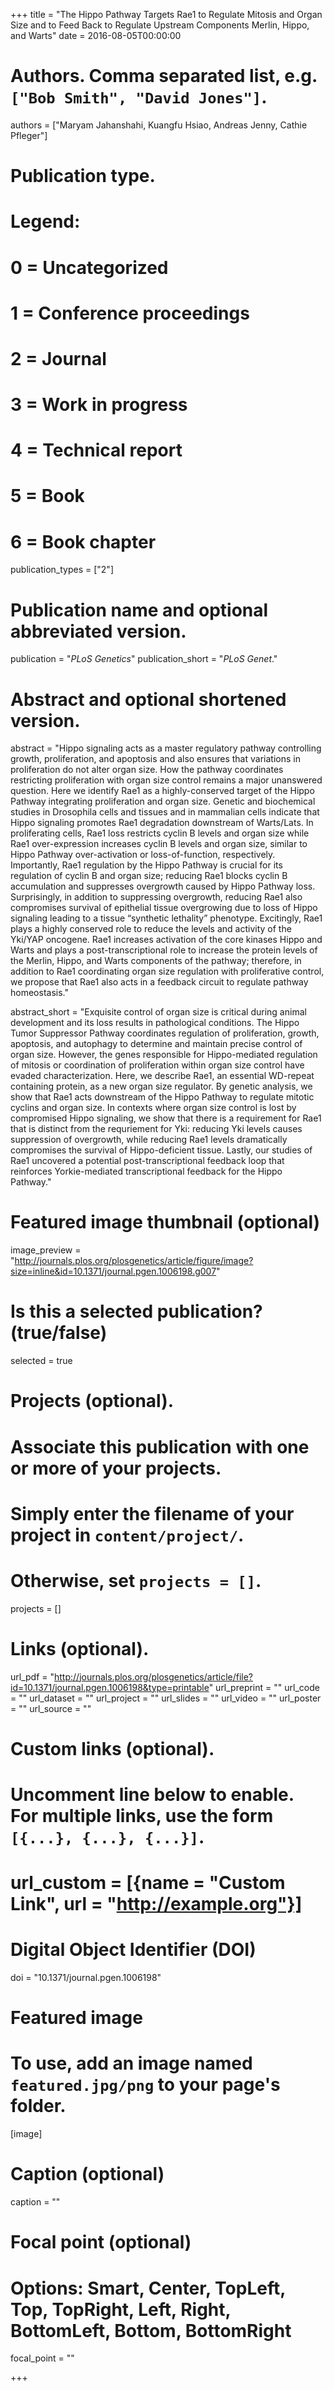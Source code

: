 +++
title = "The Hippo Pathway Targets Rae1 to Regulate Mitosis and Organ Size and to Feed Back to Regulate Upstream Components Merlin, Hippo, and Warts"
date = 2016-08-05T00:00:00

# Authors. Comma separated list, e.g. `["Bob Smith", "David Jones"]`.
authors = ["Maryam Jahanshahi, Kuangfu Hsiao, Andreas Jenny, Cathie Pfleger"]

# Publication type.
# Legend:
# 0 = Uncategorized
# 1 = Conference proceedings
# 2 = Journal
# 3 = Work in progress
# 4 = Technical report
# 5 = Book
# 6 = Book chapter
publication_types = ["2"]

# Publication name and optional abbreviated version.
publication = "*PLoS Genetics*"
publication_short = "*PLoS Genet*."

# Abstract and optional shortened version.
abstract = "Hippo signaling acts as a master regulatory pathway controlling growth, proliferation, and apoptosis and also ensures that variations in proliferation do not alter organ size. How the pathway coordinates restricting proliferation with organ size control remains a major unanswered question. Here we identify Rae1 as a highly-conserved target of the Hippo Pathway integrating proliferation and organ size. Genetic and biochemical studies in Drosophila cells and tissues and in mammalian cells indicate that Hippo signaling promotes Rae1 degradation downstream of Warts/Lats. In proliferating cells, Rae1 loss restricts cyclin B levels and organ size while Rae1 over-expression increases cyclin B levels and organ size, similar to Hippo Pathway over-activation or loss-of-function, respectively. Importantly, Rae1 regulation by the Hippo Pathway is crucial for its regulation of cyclin B and organ size; reducing Rae1 blocks cyclin B accumulation and suppresses overgrowth caused by Hippo Pathway loss. Surprisingly, in addition to suppressing overgrowth, reducing Rae1 also compromises survival of epithelial tissue overgrowing due to loss of Hippo signaling leading to a tissue “synthetic lethality” phenotype. Excitingly, Rae1 plays a highly conserved role to reduce the levels and activity of the Yki/YAP oncogene. Rae1 increases activation of the core kinases Hippo and Warts and plays a post-transcriptional role to increase the protein levels of the Merlin, Hippo, and Warts components of the pathway; therefore, in addition to Rae1 coordinating organ size regulation with proliferative control, we propose that Rae1 also acts in a feedback circuit to regulate pathway homeostasis."

abstract_short = "Exquisite control of organ size is critical during animal development and its loss results in pathological conditions. The Hippo Tumor Suppressor Pathway coordinates regulation of proliferation, growth, apoptosis, and autophagy to determine and maintain precise control of organ size. However, the genes responsible for Hippo-mediated regulation of mitosis or coordination of proliferation within organ size control have evaded characterization. Here, we describe Rae1, an essential WD-repeat containing protein, as a new organ size regulator. By genetic analysis, we show that Rae1 acts downstream of the Hippo Pathway to regulate mitotic cyclins and organ size. In contexts where organ size control is lost by compromised Hippo signaling, we show that there is a requirement for Rae1 that is distinct from the requriement for Yki: reducing Yki levels causes suppression of overgrowth, while reducing Rae1 levels dramatically compromises the survival of Hippo-deficient tissue. Lastly, our studies of Rae1 uncovered a potential post-transcriptional feedback loop that reinforces Yorkie-mediated transcriptional feedback for the Hippo Pathway."

# Featured image thumbnail (optional)
image_preview = "http://journals.plos.org/plosgenetics/article/figure/image?size=inline&id=10.1371/journal.pgen.1006198.g007"

# Is this a selected publication? (true/false)
selected = true

# Projects (optional).
#   Associate this publication with one or more of your projects.
#   Simply enter the filename of your project in `content/project/`.
#   Otherwise, set `projects = []`.
projects = []

# Links (optional).
url_pdf = "http://journals.plos.org/plosgenetics/article/file?id=10.1371/journal.pgen.1006198&type=printable"
url_preprint = ""
url_code = ""
url_dataset = ""
url_project = ""
url_slides = ""
url_video = ""
url_poster = ""
url_source = ""

# Custom links (optional).
#   Uncomment line below to enable. For multiple links, use the form `[{...}, {...}, {...}]`.
# url_custom = [{name = "Custom Link", url = "http://example.org"}]

# Digital Object Identifier (DOI)
doi = "10.1371/journal.pgen.1006198"

# Featured image
# To use, add an image named `featured.jpg/png` to your page's folder. 
[image]
  # Caption (optional)
  caption = ""

  # Focal point (optional)
  # Options: Smart, Center, TopLeft, Top, TopRight, Left, Right, BottomLeft, Bottom, BottomRight
  focal_point = ""

+++

